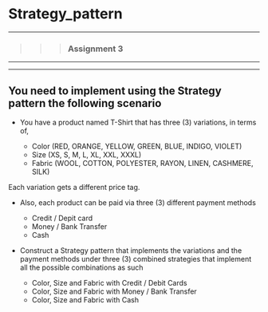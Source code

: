 # Strategy_pattern
---
>>> ### Assignment 3 <br>

---
---

## You need to implement using the Strategy pattern the following scenario
    
   - You have a product named T-Shirt that has three (3) variations, in terms 
   of,
      
        + Color (RED,  ORANGE, YELLOW, GREEN, BLUE, INDIGO, VIOLET)
        + Size (XS, S, M, L, XL, XXL, XXXL)
        + Fabric (WOOL, COTTON, POLYESTER, RAYON, LINEN, CASHMERE, SILK)
        
Each variation gets a different price tag.

  - Also, each product can be paid via three (3) different payment methods
    * Credit / Depit card
    * Money / Bank Transfer
    * Cash
         

  - Construct a Strategy pattern that implements the variations and the payment 
    methods under three (3) combined strategies that implement all the possible 
    combinations as such
    
      * Color, Size and Fabric with Credit / Debit Cards
      * Color, Size and Fabric with Money / Bank Transfer
      * Color, Size and Fabric with Cash
